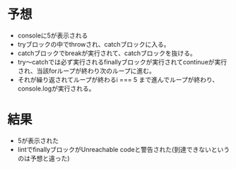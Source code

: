 # 予想

- consoleに5が表示される
- tryブロックの中でthrowされ、catchブロックに入る。
- catchブロックでbreakが実行されて、catchブロックを抜ける。
- try～catchでは必ず実行されるfinallyブロックが実行されてcontinueが実行され、当該forループが終わり次のループに進む。
- それが繰り返されてループが終わるi === 5 まで進んでループが終わり、console.logが実行される。

# 結果

- 5が表示された
- lintでfinallyブロックがUnreachable codeと警告された(到達できないというのは予想と違った)
